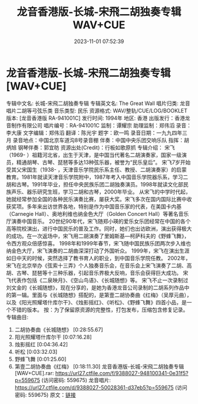 ﻿---
title: 龙音香港版-长城-宋飛二胡独奏专辑WAV+CUE
date: 2023-11-01 07:52:39
categories: 古典音乐、新世纪、纯音雅乐
tags: 纯音雅乐
---
# 龙音香港版-长城-宋飛二胡独奏专辑[WAV+CUE]

专辑中文名: 长城-宋飛二胡独奏专辑
专辑英文名: The Great Wall
唱片归类: 龙音唱片二胡等弓弦乐类
音乐类型: 民乐
资源格式: WAV/整轨/CUE/LOG/BOOKLET
版本: [龙音香港版 RA-941001C]
发行时间: 1994年
地区: 香港
出版发行：香港龙音制作有限公司
唱片编号：RA-941001C
监制：谭耀宗
助理监制：郑伟滔
录音：李大康
文字编辑：郑伟滔
翻译：陈光宇
题字：欧一鸣
录音日期：一九九四年三月
录音地点：中国北京车道沟8号录音棚
伴奏：中国中央乐团交响乐队
指挥：胡炳旭
钢琴伴奏：郭宜昉
资源出处(Credit)：行板如歌原抓
专辑介绍：
宋飞（1969-
）祖籍河北省，出生于天津，是中国当代著名二胡演奏家，国家一级演员，精通胡琴、古琴、琵琶等多达13种弦乐器，被誉为“民乐皇后”。
宋飞7岁开始受其父宋国生（1938-
，天津音乐学院民乐系主任、教授、二胡演奏家）的启蒙教育。1981年就读天津音乐学院附中，1987年考入中国音乐学院器乐系，学习二胡和古琴。1991年毕业，担任中央民族乐团二胡独奏演员。1998年就读文化部民族声乐、器乐研究生班，学习二胡和古琴，2000年毕业。
从宋飞的中学时代起，她就经常参加全国的各种民乐演奏比赛，屡获大奖。宋飞多次在国内国际比赛中收获奖项。多年来出访世界各地，特别是作为中国音乐家的代表，在美国卡内基（Carnegie
Hall）、奥地利维也纳金色大厅（Golden Concert Hall）等著名音乐厅演奏中国音乐。
20世纪90年代，宋飞随郑小瑛的爱乐女乐团经常在中国的各个高等院校演出，进行中国民乐的普及工作。同时，她们也出访欧洲，演出获得极大的成功。在一次返场中，宋飞用二胡演奏了里姆斯基—柯萨科夫的《野蜂飞舞》，令西方观众倍感惊喜。
1998年和1999年春节，宋飞随中国民族乐团两次步入维也纳金色大厅，宋飞演奏的二胡曲深深打动了外国听众。
1999年，宋飞在演出生涯如日中天的时候，突然选择了教书育人的职业，到中国音乐学院任教。
2002年，宋飞在北京举办《弦索十三弄》个人独奏音乐会，在音乐会上宋飞演奏了二胡、高胡、古琴、琵琶等十三种乐器，引起音乐界极大反响，音乐会获得巨大成功。
宋飞代表作包括《二泉映月》、《空山鸟语》、《长城随想》等。
宋飞不止一次录制过刘文金的《长城随想》，现在分享的，是她为香港龙音公司录制的二胡系列作品中的第一辑。里面与《长城随想》搭配的，是第壹二胡协奏曲《红梅》（吴厚元曲），以及《阳光照耀塔什库尔干》、《烛影摇红》、《听松》、《野蜂飞舞》四首小品，是一个不错的版本。
按：为了保留原资源的完整性，打包发布，压缩包含修复记录。
专辑曲目:
01. 二胡协奏曲《长城随想》 [0:28:55.67]
02. 阳光照耀塔什库尔干 [0:07:16.28]
03. 烛影摇红 [0:04:36.42]
04. 听松 [0:03:32.03]
05. 野蜂飞舞 [0:01:25.60]
06. 第壹二胡协奏曲《红梅》 [0:18:11.30]
龙音香港版-长城-宋飛二胡独奏专辑[WAV+CUE].rar: https://url27.ctfile.com/f/9388027-948100341-0e31f5?p=559675
(访问密码: 559675)
龙音唱片: https://url27.ctfile.com/d/9388027-50028361-d37eb5?p=559675
(访问密码: 559675)
原文：[链接](https://blog.sina.com.cn/s/blog_1647c7e76010313p3.html)